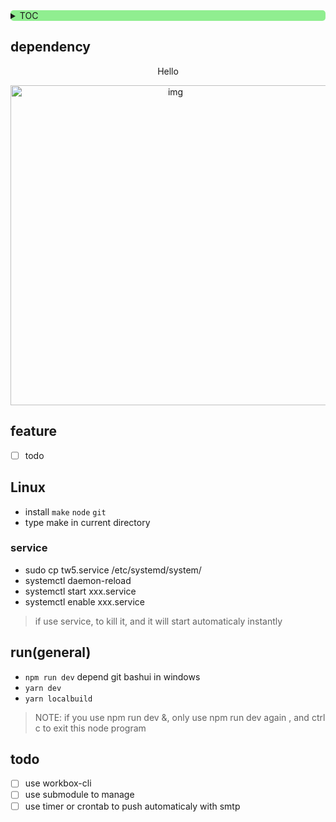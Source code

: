 <div style="text-align: left;background: lightgreen;border-radius: 5px; float:none">

<details>
<summary>TOC</summary>

<!-- vim-markdown-toc GitLab -->

* [dependency](#dependency)
* [feature](#feature)
* [Linux](#linux)
  * [service](#service)
* [run(general)](#rungeneral)
* [todo](#todo)

<!-- vim-markdown-toc -->
</details>

</div>
<!--[![Netlify Status](https://api.netlify.com/api/v1/badges/a42c9618-8fd5-41cd-9cb9-901b588369ad/deploy-status)](https://app.netlify.com/sites/tw5/deploys)-->

## dependency

<div style="text-align: center">
<p> Hello </p>
<img src="https://cdn.jsdelivr.net/gh/oeyoews/img/tw5graph.png" width=512 title="img" alt="img" style="zoom: 100%" />
</div>

## feature

- [ ] todo

## Linux

* install `make` `node` `git`
* type make in current directory

### service

* sudo cp tw5.service /etc/systemd/system/
* systemctl daemon-reload
* systemctl start xxx.service
* systemctl enable xxx.service

> if use service, to kill it, and it will start automaticaly instantly

<!-- ## Window-->

<!-- ### methos1-->

<!--* install node git-->
<!--* `npm i -g tiddlywiki`(important)-->
<!--* click run.bat-->

<!-- ### methos2-->

<!--* use TidGi*-->

## run(general)

* `npm run dev` depend git bashui in windows
* `yarn dev`
* `yarn localbuild`

> NOTE: if you use npm run dev &, only use npm run dev again , and ctrl c to exit this node program

<!-- ## bug-->

<!--* ~~`\$__themes_nico_notebook_ui_Bottombar.tid`-->
<!--\$__themes_nico_notebook_ui_Topbar.tid~~-->

## todo

- [ ] use workbox-cli
- [ ] use submodule to manage
- [ ] use timer or crontab to push automaticaly with smtp
